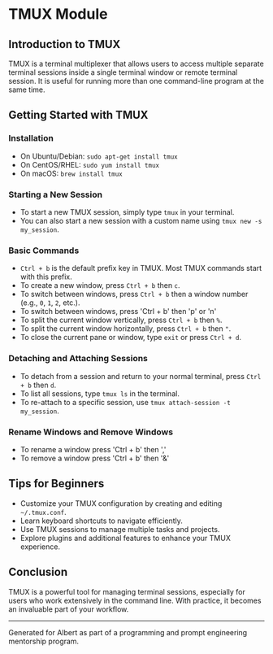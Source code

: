 
# TMUX Module

## Introduction to TMUX
TMUX is a terminal multiplexer that allows users to access multiple separate terminal sessions inside a single terminal window or remote terminal session. It is useful for running more than one command-line program at the same time.

## Getting Started with TMUX
### Installation
- On Ubuntu/Debian: `sudo apt-get install tmux`
- On CentOS/RHEL: `sudo yum install tmux`
- On macOS: `brew install tmux`

### Starting a New Session
- To start a new TMUX session, simply type `tmux` in your terminal.
- You can also start a new session with a custom name using `tmux new -s my_session`.

### Basic Commands
- `Ctrl + b` is the default prefix key in TMUX. Most TMUX commands start with this prefix.
- To create a new window, press `Ctrl + b` then `c`.
- To switch between windows, press `Ctrl + b` then a window number (e.g., `0`, `1`, `2`, etc.).
- To switch between windows, press 'Ctrl + b' then 'p' or 'n'
- To split the current window vertically, press `Ctrl + b` then `%`.
- To split the current window horizontally, press `Ctrl + b` then `"`.
- To close the current pane or window, type `exit` or press `Ctrl + d`.

### Detaching and Attaching Sessions
- To detach from a session and return to your normal terminal, press `Ctrl + b` then `d`.
- To list all sessions, type `tmux ls` in the terminal.
- To re-attach to a specific session, use `tmux attach-session -t my_session`.

### Rename Windows and Remove Windows
- To rename a window press 'Ctrl + b' then ','
- To remove a window press 'Ctrl + b' then '&'

## Tips for Beginners
- Customize your TMUX configuration by creating and editing `~/.tmux.conf`.
- Learn keyboard shortcuts to navigate efficiently.
- Use TMUX sessions to manage multiple tasks and projects.
- Explore plugins and additional features to enhance your TMUX experience.


## Conclusion
TMUX is a powerful tool for managing terminal sessions, especially for users who work extensively in the command line. With practice, it becomes an invaluable part of your workflow.

---
Generated for Albert as part of a programming and prompt engineering mentorship program.

